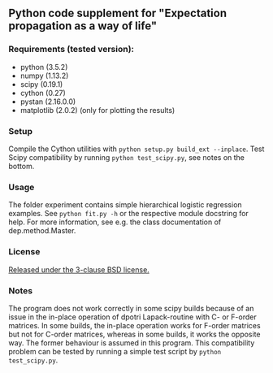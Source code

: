 
Python code supplement for "Expectation propagation as a way of life"
---------------------------------------------------------------------

### Requirements (tested version):
- python (3.5.2)
- numpy (1.13.2)
- scipy (0.19.1)
- cython (0.27)
- pystan (2.16.0.0)
- matplotlib (2.0.2) (only for plotting the results)

### Setup
Compile the Cython utilities with `python setup.py build_ext --inplace`.
Test Scipy compatibility by running `python test_scipy.py`, see notes on the
bottom.

### Usage
The folder experiment contains simple hierarchical logistic regression examples.
See `python fit.py -h` or the respective module docstring for help. For more
information, see e.g. the class documentation of dep.method.Master.

### License
[Released under the 3-clause BSD license.](http://opensource.org/licenses/BSD-3-Clause)

### Notes
The program does not work correctly in some scipy builds because of an
issue in the in-place operation of dpotri Lapack-routine with C- or F-order
matrices. In some builds, the in-place operation works for F-order matrices but
not for C-order matrices, whereas in some builds, it works the opposite way.
The former behaviour is assumed in this program. This compatibility problem can
be tested by running a simple test script by `python test_scipy.py`.
